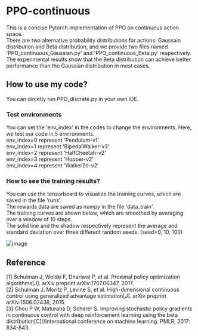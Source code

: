 # PPO-continuous
This is a concise Pytorch implementation of PPO on continuous action space.<br />
There are two alternative probability distributions for actions: Gaussain distribution and Beta distribution, and we provide two files named 'PPO_continuous_Gaussian.py' and 'PPO_continuous_Beta.py' respectively.<br />
The experimental results show that the Beta distribution can achieve better performance than the Gaussian distribution in most cases. <br />

## How to use my code?
You can dircetly run PPO_discrete.py in your own IDE.<br />

### Test environments
You can set the 'env_index' in the codes to change the environments. Here, we test our code in 5 environments.<br />
env_index=0 represent 'Pendulum-v1'<br />
env_index=1 represent 'BipedalWalker-v3'<br />
env_index=2 represent 'HalfCheetah-v2'<br />
env_index=3 represent 'Hopper-v2'<br />
env_index=4 represent 'Walker2d-v2'<br />

### How to see the training results?
You can use the tensorboard to visualize the training curves, which are saved in the file 'runs'.<br />
The rewards data are saved as numpy in the file 'data_train'.<br />
The training curves are shown below,  which are smoothed by averaging over a window of 10 steps.<br />
The solid line and the shadow respectively represent the average and standard deviation over three different random seeds. (seed=0, 10, 100)<br />

![image](https://github.com/Lizhi-sjtu/DRL-code-pytorch/blob/main/5.PPO-continuous/Beta_and_Gaussian.png)

## Reference
[1] Schulman J, Wolski F, Dhariwal P, et al. Proximal policy optimization algorithms[J]. arXiv preprint arXiv:1707.06347, 2017.<br />
[2] Schulman J, Moritz P, Levine S, et al. High-dimensional continuous control using generalized advantage estimation[J]. arXiv preprint arXiv:1506.02438, 2015.<br />
[3] Chou P W, Maturana D, Scherer S. Improving stochastic policy gradients in continuous control with deep reinforcement learning using the beta distribution[C]//International conference on machine learning. PMLR, 2017: 834-843.<br />
